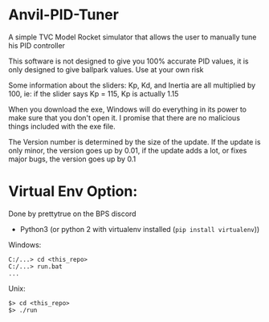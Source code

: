 # Anvil-PID-Tuner
A simple TVC Model Rocket simulator that allows the user to manually tune his PID controller

This software is not designed to give you 100% accurate PID values, it is only designed to give ballpark values.
Use at your own risk

Some information about the sliders:
Kp, Kd, and Inertia are all multiplied by 100, ie: if the slider says Kp = 115, Kp is actually 1.15

When you download the exe, Windows will do everything in its power to make sure that you don't open it.
I promise that there are no malicious things included with the exe file.

The Version number is determined by the size of the update. If the update is only minor, the version goes up by 0.01, 
if the update adds a lot, or fixes major bugs, the version goes up by 0.1

# Virtual Env Option:

Done by prettytrue on the BPS discord

- Python3  (or python 2 with virtualenv installed (`pip install virtualenv`))

Windows:
```
C:/...> cd <this_repo>
C:/...> run.bat
...
```

Unix:
```
$> cd <this_repo>
$> ./run
```
